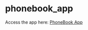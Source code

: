 # phonebook_app





Access the app here: <a href="https://phonebook-app-kt.herokuapp.com/" target="blank">PhoneBook App</a>
